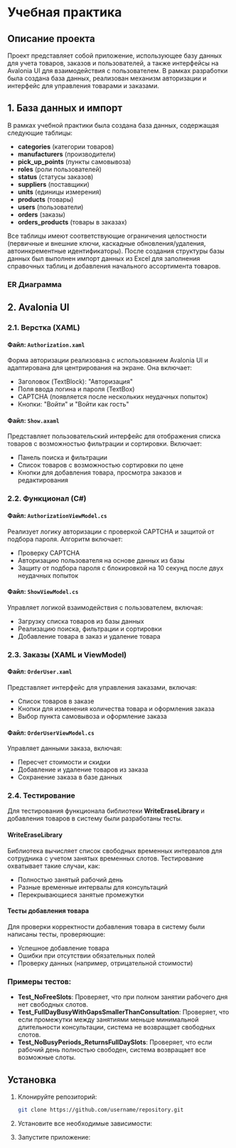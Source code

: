 # Учебная практика

## Описание проекта

Проект представляет собой приложение, использующее базу данных для учета товаров, заказов и пользователей, а также интерфейсы на Avalonia UI для взаимодействия с пользователем. В рамках разработки была создана база данных, реализован механизм авторизации и интерфейс для управления товарами и заказами.

## 1. База данных и импорт

В рамках учебной практики была создана база данных, содержащая следующие таблицы:
- **categories** (категории товаров)
- **manufacturers** (производители)
- **pick_up_points** (пункты самовывоза)
- **roles** (роли пользователей)
- **status** (статусы заказов)
- **suppliers** (поставщики)
- **units** (единицы измерения)
- **products** (товары)
- **users** (пользователи)
- **orders** (заказы)
- **orders_products** (товары в заказах)

Все таблицы имеют соответствующие ограничения целостности (первичные и внешние ключи, каскадные обновления/удаления, автоинкрементные идентификаторы). После создания структуры базы данных был выполнен импорт данных из Excel для заполнения справочных таблиц и добавления начального ассортимента товаров.

### ER Диаграмма

## 2. Avalonia UI

### 2.1. Верстка (XAML)

#### Файл: `Authorization.xaml`

Форма авторизации реализована с использованием Avalonia UI и адаптирована для центрирования на экране. Она включает:
- Заголовок (TextBlock): "Авторизация"
- Поля ввода логина и пароля (TextBox)
- CAPTCHA (появляется после нескольких неудачных попыток)
- Кнопки: "Войти" и "Войти как гость"

#### Файл: `Show.axaml`

Представляет пользовательский интерфейс для отображения списка товаров с возможностью фильтрации и сортировки. Включает:
- Панель поиска и фильтрации
- Список товаров с возможностью сортировки по цене
- Кнопки для добавления товара, просмотра заказов и редактирования

### 2.2. Функционал (C#)

#### Файл: `AuthorizationViewModel.cs`

Реализует логику авторизации с проверкой CAPTCHA и защитой от подбора пароля. Алгоритм включает:
- Проверку CAPTCHA
- Авторизацию пользователя на основе данных из базы
- Защиту от подбора пароля с блокировкой на 10 секунд после двух неудачных попыток

#### Файл: `ShowViewModel.cs`

Управляет логикой взаимодействия с пользователем, включая:
- Загрузку списка товаров из базы данных
- Реализацию поиска, фильтрации и сортировки
- Добавление товара в заказ и удаление товара

### 2.3. Заказы (XAML и ViewModel)

#### Файл: `OrderUser.xaml`

Представляет интерфейс для управления заказами, включая:
- Список товаров в заказе
- Кнопки для изменения количества товара и оформления заказа
- Выбор пункта самовывоза и оформление заказа

#### Файл: `OrderUserViewModel.cs`

Управляет данными заказа, включая:
- Пересчет стоимости и скидки
- Добавление и удаление товаров из заказа
- Сохранение заказа в базе данных

### 2.4. Тестирование

Для тестирования функционала библиотеки **WriteEraseLibrary** и добавления товаров в систему были разработаны тесты.

#### WriteEraseLibrary

Библиотека вычисляет список свободных временных интервалов для сотрудника с учетом занятых временных слотов. Тестирование охватывает такие случаи, как:
- Полностью занятый рабочий день
- Разные временные интервалы для консультаций
- Перекрывающиеся занятые промежутки

#### Тесты добавления товара

Для проверки корректности добавления товара в систему были написаны тесты, проверяющие:
- Успешное добавление товара
- Ошибки при отсутствии обязательных полей
- Проверку данных (например, отрицательной стоимости)

### Примеры тестов:

- **Test_NoFreeSlots**: Проверяет, что при полном занятии рабочего дня нет свободных слотов.
- **Test_FullDayBusyWithGapsSmallerThanConsultation**: Проверяет, что если промежутки между занятиями меньше минимальной длительности консультации, система не возвращает свободных слотов.
- **Test_NoBusyPeriods_ReturnsFullDaySlots**: Проверяет, что если рабочий день полностью свободен, система возвращает все возможные слоты.


## Установка

1. Клонируйте репозиторий:
    ```bash
    git clone https://github.com/username/repository.git
    ```

2. Установите все необходимые зависимости:
  

3. Запустите приложение:
 
